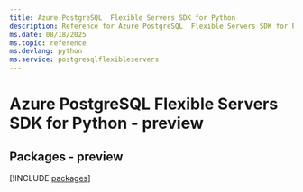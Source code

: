 ```yaml
---
title: Azure PostgreSQL  Flexible Servers SDK for Python
description: Reference for Azure PostgreSQL  Flexible Servers SDK for Python
ms.date: 08/18/2025
ms.topic: reference
ms.devlang: python
ms.service: postgresqlflexibleservers
---
```

# Azure PostgreSQL  Flexible Servers SDK for Python - preview
## Packages - preview
[!INCLUDE [packages](postgresql--flexible-servers-index.md)]